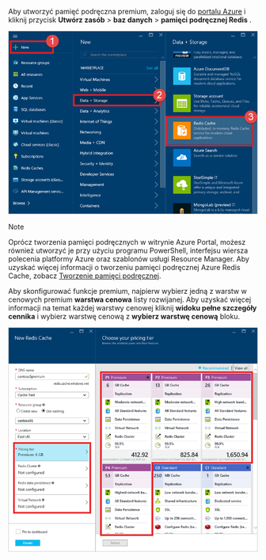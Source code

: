 Aby utworzyć pamięć podręczna premium, zaloguj się do [portalu Azure](https://portal.azure.com) i kliknij przycisk **Utwórz zasób** > **baz danych** > **pamięci podręcznej Redis** .

![Tworzenie pamięci podręcznej](media/redis-cache-premium-create/redis-cache-new-cache-menu.png)

> [!NOTE]
> Oprócz tworzenia pamięci podręcznych w witrynie Azure Portal, możesz również utworzyć je przy użyciu programu PowerShell, interfejsu wiersza polecenia platformy Azure oraz szablonów usługi Resource Manager. Aby uzyskać więcej informacji o tworzeniu pamięci podręcznej Azure Redis Cache, zobacz [Tworzenie pamięci podręcznej](../articles/redis-cache/cache-dotnet-how-to-use-azure-redis-cache.md#create-a-cache).
> 
> 

Aby skonfigurować funkcje premium, najpierw wybierz jedną z warstw w cenowych premium **warstwa cenowa** listy rozwijanej. Aby uzyskać więcej informacji na temat każdej warstwy cenowej kliknij **widoku pełne szczegóły cennika** i wybierz warstwę cenową z **wybierz warstwę cenową** bloku.

![Wybieranie warstwy cenowej](media/redis-cache-premium-create/redis-cache-premium-pricing-tier.png)

